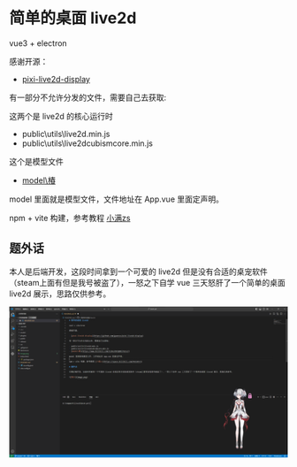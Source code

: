 # 简单的桌面 live2d

vue3 + electron

感谢开源：

- [pixi-live2d-display](https://github.com/guansss/pixi-live2d-display)

有一部分不允许分发的文件，需要自己去获取:

这两个是 live2d 的核心运行时
- public\utils\live2d.min.js
- public\utils\live2dcubismcore.min.js

这个是模型文件
- [model\椿](https://www.bilibili.com/video/BV1QRBiYxEsv/)

model 里面就是模型文件，文件地址在 App.vue 里面定声明。

npm + vite 构建，参考教程 [小满zs](https://space.bilibili.com/99210573)

## 题外话

本人是后端开发，这段时间拿到一个可爱的 live2d 但是没有合适的桌宠软件（steam上面有但是我号被盗了），一怒之下自学 vue 三天怒肝了一个简单的桌面 live2d 展示，思路仅供参考。

![展示](image.png)